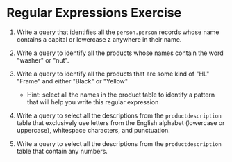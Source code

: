 # Regular Expressions Exercise

1. Write a query that identifies all the `person.person` records whose name contains a capital or lowercase z anywhere in their name.

2. Write a query to identify all the products whose names contain the word "washer" or "nut".

3. Write a query to identify all the products that are some kind of "HL" "Frame" and either "Black" or "Yellow"
    * Hint: select all the names in the product table to identify a pattern that will help you write this regular expression

4. Write a query to select all the descriptions from the `productdescription` table that exclusively use letters from the English alphabet (lowercase or uppercase), whitespace characters, and punctuation.

5. Write a query to select all the descriptions from the `productdescription` table that contain any numbers.


